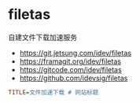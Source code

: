 # filetas

自建文件下载加速服务

- https://git.jetsung.com/idev/filetas
- https://framagit.org/idev/filetas
- https://gitcode.com/idev/filetas
- https://github.com/idevsig/filetas

```ini
TITLE=文件加速下载 # 网站标题
```
